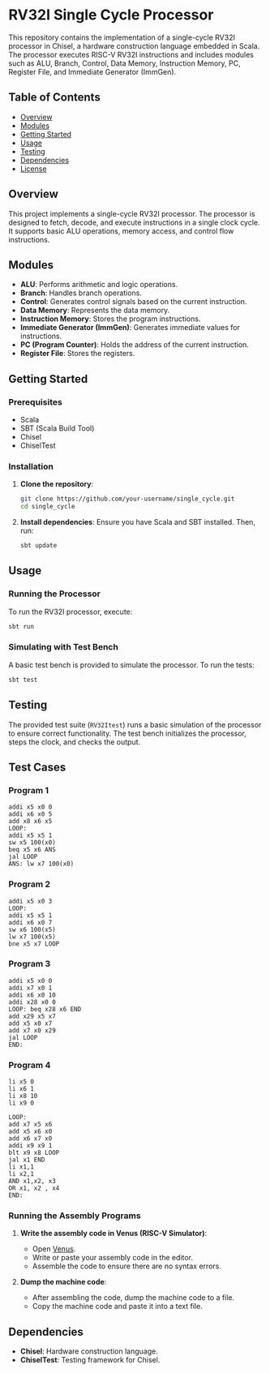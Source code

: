 # RV32I Single Cycle Processor

This repository contains the implementation of a single-cycle RV32I processor in Chisel, a hardware construction language embedded in Scala. The processor executes RISC-V RV32I instructions and includes modules such as ALU, Branch, Control, Data Memory, Instruction Memory, PC, Register File, and Immediate Generator (ImmGen).

## Table of Contents
- [Overview](#overview)
- [Modules](#modules)
- [Getting Started](#getting-started)
- [Usage](#usage)
- [Testing](#testing)
- [Dependencies](#dependencies)
- [License](#license)

## Overview
This project implements a single-cycle RV32I processor. The processor is designed to fetch, decode, and execute instructions in a single clock cycle. It supports basic ALU operations, memory access, and control flow instructions.

## Modules
- **ALU**: Performs arithmetic and logic operations.
- **Branch**: Handles branch operations.
- **Control**: Generates control signals based on the current instruction.
- **Data Memory**: Represents the data memory.
- **Instruction Memory**: Stores the program instructions.
- **Immediate Generator (ImmGen)**: Generates immediate values for instructions.
- **PC (Program Counter)**: Holds the address of the current instruction.
- **Register File**: Stores the registers.

## Getting Started
### Prerequisites
- Scala
- SBT (Scala Build Tool)
- Chisel
- ChiselTest

### Installation
1. **Clone the repository**:
    ```bash
    git clone https://github.com/your-username/single_cycle.git
    cd single_cycle
    ```

2. **Install dependencies**:
    Ensure you have Scala and SBT installed. Then, run:
    ```bash
    sbt update
    ```

## Usage
### Running the Processor
To run the RV32I processor, execute:
```bash
sbt run
```

### Simulating with Test Bench
A basic test bench is provided to simulate the processor. To run the tests:
```bash
sbt test
```

## Testing
The provided test suite (`RV32Itest`) runs a basic simulation of the processor to ensure correct functionality. The test bench initializes the processor, steps the clock, and checks the output.


## Test Cases
### Program 1
```assembly
addi x5 x0 0
addi x6 x0 5
add x8 x6 x5
LOOP:
addi x5 x5 1
sw x5 100(x0)
beq x5 x6 ANS
jal LOOP
ANS: lw x7 100(x0)
```

### Program 2
```assembly
addi x5 x0 3
LOOP:
addi x5 x5 1
addi x6 x0 7
sw x6 100(x5)
lw x7 100(x5)
bne x5 x7 LOOP
```

### Program 3
```assembly
addi x5 x0 0
addi x7 x0 1
addi x6 x0 10
addi x28 x0 0
LOOP: beq x28 x6 END
add x29 x5 x7
add x5 x0 x7
add x7 x0 x29
jal LOOP
END:
```

### Program 4
```assembly
li x5 0
li x6 1
li x8 10
li x9 0

LOOP:
add x7 x5 x6
add x5 x6 x0
add x6 x7 x0
addi x9 x9 1
blt x9 x8 LOOP
jal x1 END
li x1,1
li x2,1
AND x1,x2, x3
OR x1, x2 , x4
END:
```

### Running the Assembly Programs
1. **Write the assembly code in Venus (RISC-V Simulator)**:
    - Open [Venus](https://www.kvakil.me/venus/).
    - Write or paste your assembly code in the editor.
    - Assemble the code to ensure there are no syntax errors.
    
2. **Dump the machine code**:
    - After assembling the code, dump the machine code to a file.
    - Copy the machine code and paste it into a text file.

## Dependencies
- **Chisel**: Hardware construction language.
- **ChiselTest**: Testing framework for Chisel.

